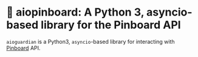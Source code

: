 # 📌 aiopinboard: A Python 3, asyncio-based library for the Pinboard API

`aioguardian` is a Python3, `asyncio`-based library for interacting with
[Pinboard](https://pinboard.in) API.
